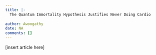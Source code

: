 ```yaml
---
title: |-
  The Quantum Immortality Hypothesis Justifies Never Doing Cardio
                 
author: Awoogathy
date: NA
comments: []
---
```


[insert article here]